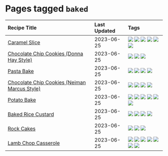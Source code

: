 # Pages tagged `baked`

|Recipe Title|Last Updated|Tags
|:---|:---|:---|
|[Caramel Slice](../recipes/caramelslice.md)|2023-06-25|[![](https://img.shields.io/badge/tag-amazing-10cdd6)](../tags/amazing.md) [![](https://img.shields.io/badge/tag-baked-d93385)](../tags/baked.md) [![](https://img.shields.io/badge/tag-chocolate-9fef19)](../tags/chocolate.md) [![](https://img.shields.io/badge/tag-dairy-e2596)](../tags/dairy.md) [![](https://img.shields.io/badge/tag-dessert-af803c)](../tags/dessert.md) [![](https://img.shields.io/badge/tag-long_prep_time-d4602a)](../tags/long_prep_time.md)|
|[Chocolate Chip Cookies (Donna Hay Style)](../recipes/chocolatechipcookiesdonnahay.md)|2023-06-25|[![](https://img.shields.io/badge/tag-baked-d93385)](../tags/baked.md) [![](https://img.shields.io/badge/tag-chocolate-9fef19)](../tags/chocolate.md) [![](https://img.shields.io/badge/tag-dessert-af803c)](../tags/dessert.md)|
|[Pasta Bake](../recipes/pastabake.md)|2023-06-25|[![](https://img.shields.io/badge/tag-baked-d93385)](../tags/baked.md) [![](https://img.shields.io/badge/tag-beef-f05668)](../tags/beef.md) [![](https://img.shields.io/badge/tag-pasta-cb29b)](../tags/pasta.md) [![](https://img.shields.io/badge/tag-sides-517a72)](../tags/sides.md)|
|[Chocolate Chip Cookies (Neiman Marcus Style)](../recipes/chocolatechipcookiesneimanmarcus.md)|2023-06-25|[![](https://img.shields.io/badge/tag-amazing-10cdd6)](../tags/amazing.md) [![](https://img.shields.io/badge/tag-baked-d93385)](../tags/baked.md) [![](https://img.shields.io/badge/tag-chocolate-9fef19)](../tags/chocolate.md) [![](https://img.shields.io/badge/tag-dessert-af803c)](../tags/dessert.md)|
|[Potato Bake](../recipes/potatobake.md)|2023-06-25|[![](https://img.shields.io/badge/tag-baked-d93385)](../tags/baked.md) [![](https://img.shields.io/badge/tag-cheesey-b7439e)](../tags/cheesey.md) [![](https://img.shields.io/badge/tag-dairy-e2596)](../tags/dairy.md) [![](https://img.shields.io/badge/tag-potato-c6d429)](../tags/potato.md) [![](https://img.shields.io/badge/tag-savoury-062ab)](../tags/savoury.md) [![](https://img.shields.io/badge/tag-sides-517a72)](../tags/sides.md)|
|[Baked Rice Custard](../recipes/bakedricecustard.md)|2023-06-25|[![](https://img.shields.io/badge/tag-baked-d93385)](../tags/baked.md) [![](https://img.shields.io/badge/tag-dairy-e2596)](../tags/dairy.md) [![](https://img.shields.io/badge/tag-dessert-af803c)](../tags/dessert.md) [![](https://img.shields.io/badge/tag-rice-f1d19f)](../tags/rice.md)|
|[Rock Cakes](../recipes/rockcakes.md)|2023-06-25|[![](https://img.shields.io/badge/tag-baked-d93385)](../tags/baked.md) [![](https://img.shields.io/badge/tag-dessert-af803c)](../tags/dessert.md) [![](https://img.shields.io/badge/tag-family-5c1fef)](../tags/family.md)|
|[Lamb Chop Casserole](../recipes/lambchopcasserole.md)|2023-06-25|[![](https://img.shields.io/badge/tag-Aussie-6b1fb)](../tags/Aussie.md) [![](https://img.shields.io/badge/tag-baked-d93385)](../tags/baked.md) [![](https://img.shields.io/badge/tag-battered-237124)](../tags/battered.md) [![](https://img.shields.io/badge/tag-casserole-9ab3df)](../tags/casserole.md) [![](https://img.shields.io/badge/tag-family-5c1fef)](../tags/family.md) [![](https://img.shields.io/badge/tag-fried-1433c8)](../tags/fried.md) [![](https://img.shields.io/badge/tag-lamb-6685b7)](../tags/lamb.md)|